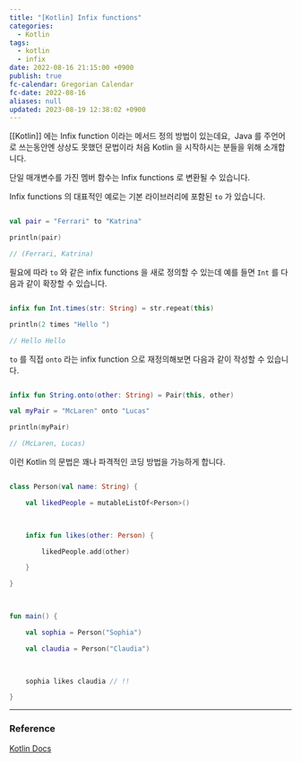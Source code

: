 ```yaml
---
title: "[Kotlin] Infix functions"
categories:
  - Kotlin
tags:
  - kotlin
  - infix
date: 2022-08-16 21:15:00 +0900
publish: true
fc-calendar: Gregorian Calendar
fc-date: 2022-08-16
aliases: null
updated: 2023-08-19 12:38:02 +0900
---
```


[[Kotlin]] 에는 Infix function 이라는 메서드 정의 방법이 있는데요,  Java 를 주언어로 쓰는동안엔 상상도 못했던 문법이라 처음 Kotlin 을 시작하시는 분들을 위해 소개합니다.

단일 매개변수를 가진 멤버 함수는 Infix functions 로 변환될 수 있습니다.

Infix functions 의 대표적인 예로는 기본 라이브러리에 포함된 `to` 가 있습니다.

```kotlin

val pair = "Ferrari" to "Katrina"

println(pair)

// (Ferrari, Katrina)

```

필요에 따라 `to` 와 같은 infix functions 을 새로 정의할 수 있는데 예를 들면 `Int` 를 다음과 같이 확장할 수 있습니다.

```kotlin

infix fun Int.times(str: String) = str.repeat(this)

println(2 times "Hello ")

// Hello Hello

```

`to` 를 직접 `onto` 라는 infix function 으로 재정의해보면 다음과 같이 작성할 수 있습니다.

```kotlin

infix fun String.onto(other: String) = Pair(this, other)

val myPair = "McLaren" onto "Lucas"

println(myPair)

// (McLaren, Lucas)

```

이런 Kotlin 의 문법은 꽤나 파격적인 코딩 방법을 가능하게 합니다.

```kotlin

class Person(val name: String) {

    val likedPeople = mutableListOf<Person>()

  

    infix fun likes(other: Person) {

        likedPeople.add(other)

    }

}

  

fun main() {

    val sophia = Person("Sophia")

    val claudia = Person("Claudia")

  

    sophia likes claudia // !!

}

```

---

### Reference

[Kotlin Docs](https://play.kotlinlang.org/byExample/01_introduction/02_Functions)
